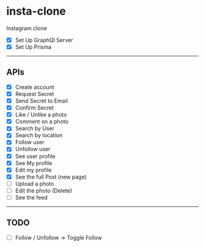# insta-clone

Instagram clone

- [x] Set Up GraphQl Server
- [x] Set Up Prisma

---

## APIs

- [x] Create account
- [x] Request Secret
- [x] Send Secret to Email
- [x] Confirm Secret
- [x] Like / Unlike a photo
- [x] Comment on a photo
- [x] Search by User
- [x] Search by location
- [x] Follow user
- [x] Unfollow user
- [x] See user profile
- [x] See My profile
- [x] Edit my profile
- [x] See the full Post (new page)
- [ ] Upload a photo
- [ ] Edit the photo (Delete)
- [ ] See the feed

---

## TODO

- [ ] Follow / Unfollow -> Toggle Follow
